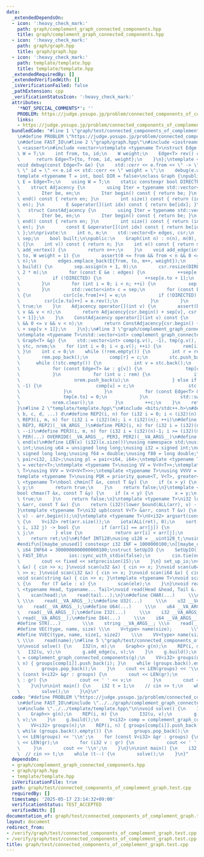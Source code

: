 ```yaml
---
data:
  _extendedDependsOn:
  - icon: ':heavy_check_mark:'
    path: graph/complement_graph_connected_components.hpp
    title: graph/complement_graph_connected_components.hpp
  - icon: ':heavy_check_mark:'
    path: graph/graph.hpp
    title: graph/graph.hpp
  - icon: ':heavy_check_mark:'
    path: template/template.hpp
    title: template/template.hpp
  _extendedRequiredBy: []
  _extendedVerifiedWith: []
  _isVerificationFailed: false
  _pathExtension: cpp
  _verificationStatusIcon: ':heavy_check_mark:'
  attributes:
    '*NOT_SPECIAL_COMMENTS*': ''
    PROBLEM: https://judge.yosupo.jp/problem/connected_components_of_complement_graph
    links:
    - https://judge.yosupo.jp/problem/connected_components_of_complement_graph
  bundledCode: "#line 1 \"graph/test/connected_components_of_complement_graph.test.cpp\"\
    \n#define PROBLEM \"https://judge.yosupo.jp/problem/connected_components_of_complement_graph\"\
    \n#define FAST_IO\n#line 2 \"graph/graph.hpp\"\n#include <iostream>\n#include\
    \ <cassert>\n#include <vector>\ntemplate <typename T>\nstruct Edge {\n    using\
    \ W = T;\n    int from, to, id;\n    W weight;\n    Edge<T> rev() const {\n  \
    \      return Edge<T>{to, from, id, weight};\n    }\n};\ntemplate <typename T>\n\
    void debug(const Edge<T> &e) {\n    std::cerr << e.from << \" -> \" << e.to <<\
    \ \" id = \" << e.id << std::cerr << \" weight = \";\n    debug(e.weight);\n}\n\
    template <typename T = int, bool DIR = false>\nclass Graph {\npublic:\n    using\
    \ E = Edge<T>;\n    using W = T;\n    static constexpr bool DIRECTED = DIR;\n\
    \    struct Adjacency {\n        using Iter = typename std::vector<E>::iterator;\n\
    \        Iter be, en;\n        Iter begin() const { return be; }\n        Iter\
    \ end() const { return en; }\n        int size() const { return (int)std::distance(be,\
    \ en); }\n        E &operator[](int idx) const { return be[idx]; }\n    };\n \
    \   struct ConstAdjacency {\n        using Iter = typename std::vector<E>::const_iterator;\n\
    \        Iter be, en;\n        Iter begin() const { return be; }\n        Iter\
    \ end() const { return en; }\n        int size() const { return (int)std::distance(be,\
    \ en); }\n        const E &operator[](int idx) const { return be[idx]; }\n   \
    \ };\n\nprivate:\n    int n, m;\n    std::vector<E> edges, csr;\n    std::vector<int>\
    \ sep;\n    bool built;\n\npublic:\n    Graph(int n) : n(n), m(0), built(false)\
    \ {}\n    int v() const { return n; }\n    int e() const { return m; }\n    int\
    \ add_vertex() {\n        return n++;\n    }\n    void add_edge(int from, int\
    \ to, W weight = 1) {\n        assert(0 <= from && from < n && 0 <= to && to <\
    \ n);\n        edges.emplace_back(E{from, to, m++, weight});\n    }\n    void\
    \ build() {\n        sep.assign(n + 1, 0);\n        csr.resize(DIRECTED ? m :\
    \ 2 * m);\n        for (const E &e : edges) {\n            ++sep[e.from + 1];\n\
    \            if (!DIRECTED) {\n                ++sep[e.to + 1];\n            }\n\
    \        }\n        for (int i = 0; i < n; ++i) {\n            sep[i + 1] += sep[i];\n\
    \        }\n        std::vector<int> c = sep;\n        for (const E &e : edges)\
    \ {\n            csr[c[e.from]++] = e;\n            if (!DIRECTED) {\n       \
    \         csr[c[e.to]++] = e.rev();\n            }\n        }\n        built =\
    \ true;\n    }\n    Adjacency operator[](int v) {\n        assert(built && 0 <=\
    \ v && v < n);\n        return Adjacency{csr.begin() + sep[v], csr.begin() + sep[v\
    \ + 1]};\n    }\n    ConstAdjacency operator[](int v) const {\n        assert(built\
    \ && 0 <= v && v < n);\n        return ConstAdjacency{csr.begin() + sep[v], csr.begin()\
    \ + sep[v + 1]};\n    }\n};\n#line 3 \"graph/complement_graph_connected_components.hpp\"\
    \ntemplate <typename T>\nstd::vector<int> complement_graph_connected_components(const\
    \ Graph<T> &g) {\n    std::vector<int> comp(g.v(), -1), tmp(g.v(), 0), rem(g.v()),\
    \ stc, nrem;\n    for (int i = 0; i < g.v(); ++i) {\n        rem[i] = i;\n   \
    \ }\n    int c = 0;\n    while (!rem.empty()) {\n        int r = rem.back();\n\
    \        rem.pop_back();\n        comp[r] = c;\n        stc.push_back(r);\n  \
    \      while (!stc.empty()) {\n            int v = stc.back();\n            stc.pop_back();\n\
    \            for (const Edge<T> &e : g[v]) {\n                tmp[e.to] = 1;\n\
    \            }\n            for (int u : rem) {\n                if (tmp[u]) {\n\
    \                    nrem.push_back(u);\n                } else if (comp[u] ==\
    \ -1) {\n                    comp[u] = c;\n                    stc.push_back(u);\n\
    \                }\n            }\n            for (const Edge<T> &e : g[v]) {\n\
    \                tmp[e.to] = 0;\n            }\n            std::swap(rem, nrem);\n\
    \            nrem.clear();\n        }\n        ++c;\n    }\n    return comp;\n\
    }\n#line 2 \"template/template.hpp\"\n#include <bits/stdc++.h>\n#define OVERRIDE(a,\
    \ b, c, d, ...) d\n#define REP2(i, n) for (i32 i = 0; i < (i32)(n); ++i)\n#define\
    \ REP3(i, m, n) for (i32 i = (i32)(m); i < (i32)(n); ++i)\n#define REP(...) OVERRIDE(__VA_ARGS__,\
    \ REP3, REP2)(__VA_ARGS__)\n#define PER2(i, n) for (i32 i = (i32)(n)-1; i >= 0;\
    \ --i)\n#define PER3(i, m, n) for (i32 i = (i32)(n)-1; i >= (i32)(m); --i)\n#define\
    \ PER(...) OVERRIDE(__VA_ARGS__, PER3, PER2)(__VA_ARGS__)\n#define ALL(x) begin(x),\
    \ end(x)\n#define LEN(x) (i32)(x.size())\nusing namespace std;\nusing u32 = unsigned\
    \ int;\nusing u64 = unsigned long long;\nusing i32 = signed int;\nusing i64 =\
    \ signed long long;\nusing f64 = double;\nusing f80 = long double;\nusing pi =\
    \ pair<i32, i32>;\nusing pl = pair<i64, i64>;\ntemplate <typename T>\nusing V\
    \ = vector<T>;\ntemplate <typename T>\nusing VV = V<V<T>>;\ntemplate <typename\
    \ T>\nusing VVV = V<V<V<T>>>;\ntemplate <typename T>\nusing VVVV = V<V<V<V<T>>>>;\n\
    template <typename T>\nusing PQR = priority_queue<T, V<T>, greater<T>>;\ntemplate\
    \ <typename T>\nbool chmin(T &x, const T &y) {\n    if (x > y) {\n        x =\
    \ y;\n        return true;\n    }\n    return false;\n}\ntemplate <typename T>\n\
    bool chmax(T &x, const T &y) {\n    if (x < y) {\n        x = y;\n        return\
    \ true;\n    }\n    return false;\n}\ntemplate <typename T>\ni32 lob(const V<T>\
    \ &arr, const T &v) {\n    return (i32)(lower_bound(ALL(arr), v) - arr.begin());\n\
    }\ntemplate <typename T>\ni32 upb(const V<T> &arr, const T &v) {\n    return (i32)(upper_bound(ALL(arr),\
    \ v) - arr.begin());\n}\ntemplate <typename T>\nV<i32> argsort(const V<T> &arr)\
    \ {\n    V<i32> ret(arr.size());\n    iota(ALL(ret), 0);\n    sort(ALL(ret), [&](i32\
    \ i, i32 j) -> bool {\n        if (arr[i] == arr[j]) {\n            return i <\
    \ j;\n        } else {\n            return arr[i] < arr[j];\n        }\n    });\n\
    \    return ret;\n}\n#ifdef INT128\nusing u128 = __uint128_t;\nusing i128 = __int128_t;\n\
    #endif\n[[maybe_unused]] constexpr i32 INF = 1000000100;\n[[maybe_unused]] constexpr\
    \ i64 INF64 = 3000000000000000100;\nstruct SetUpIO {\n    SetUpIO() {\n#ifdef\
    \ FAST_IO\n        ios::sync_with_stdio(false);\n        cin.tie(nullptr);\n#endif\n\
    \        cout << fixed << setprecision(15);\n    }\n} set_up_io;\nvoid scan(char\
    \ &x) { cin >> x; }\nvoid scan(u32 &x) { cin >> x; }\nvoid scan(u64 &x) { cin\
    \ >> x; }\nvoid scan(i32 &x) { cin >> x; }\nvoid scan(i64 &x) { cin >> x; }\n\
    void scan(string &x) { cin >> x; }\ntemplate <typename T>\nvoid scan(V<T> &x)\
    \ {\n    for (T &ele : x) {\n        scan(ele);\n    }\n}\nvoid read() {}\ntemplate\
    \ <typename Head, typename... Tail>\nvoid read(Head &head, Tail &...tail) {\n\
    \    scan(head);\n    read(tail...);\n}\n#define CHAR(...)     \\\n    char __VA_ARGS__;\
    \ \\\n    read(__VA_ARGS__);\n#define U32(...)     \\\n    u32 __VA_ARGS__; \\\
    \n    read(__VA_ARGS__);\n#define U64(...)     \\\n    u64 __VA_ARGS__; \\\n \
    \   read(__VA_ARGS__);\n#define I32(...)     \\\n    i32 __VA_ARGS__; \\\n   \
    \ read(__VA_ARGS__);\n#define I64(...)     \\\n    i64 __VA_ARGS__; \\\n    read(__VA_ARGS__);\n\
    #define STR(...)        \\\n    string __VA_ARGS__; \\\n    read(__VA_ARGS__);\n\
    #define VEC(type, name, size) \\\n    V<type> name(size);       \\\n    read(name);\n\
    #define VVEC(type, name, size1, size2)    \\\n    VV<type> name(size1, V<type>(size2));\
    \ \\\n    read(name);\n#line 5 \"graph/test/connected_components_of_complement_graph.test.cpp\"\
    \n\nvoid solve() {\n    I32(n, m);\n    Graph<> g(n);\n    REP(i, m) {\n     \
    \   I32(u, v);\n        g.add_edge(u, v);\n    }\n    g.build();\n    V<i32> comp\
    \ = complement_graph_connected_components(g);\n    VV<i32> groups(n);\n    REP(i,\
    \ n) { groups[comp[i]].push_back(i); }\n    while (groups.back().empty()) {\n\
    \        groups.pop_back();\n    }\n    cout << LEN(groups) << '\\n';\n    for\
    \ (const V<i32> &gr : groups) {\n        cout << LEN(gr);\n        for (i32 v\
    \ : gr) {\n            cout << ' ' << v;\n        }\n        cout << '\\n';\n\
    \    }\n}\n\nint main() {\n    i32 t = 1;\n    // cin >> t;\n    while (t--) {\n\
    \        solve();\n    }\n}\n"
  code: "#define PROBLEM \"https://judge.yosupo.jp/problem/connected_components_of_complement_graph\"\
    \n#define FAST_IO\n#include \"../../graph/complement_graph_connected_components.hpp\"\
    \n#include \"../../template/template.hpp\"\n\nvoid solve() {\n    I32(n, m);\n\
    \    Graph<> g(n);\n    REP(i, m) {\n        I32(u, v);\n        g.add_edge(u,\
    \ v);\n    }\n    g.build();\n    V<i32> comp = complement_graph_connected_components(g);\n\
    \    VV<i32> groups(n);\n    REP(i, n) { groups[comp[i]].push_back(i); }\n   \
    \ while (groups.back().empty()) {\n        groups.pop_back();\n    }\n    cout\
    \ << LEN(groups) << '\\n';\n    for (const V<i32> &gr : groups) {\n        cout\
    \ << LEN(gr);\n        for (i32 v : gr) {\n            cout << ' ' << v;\n   \
    \     }\n        cout << '\\n';\n    }\n}\n\nint main() {\n    i32 t = 1;\n  \
    \  // cin >> t;\n    while (t--) {\n        solve();\n    }\n}"
  dependsOn:
  - graph/complement_graph_connected_components.hpp
  - graph/graph.hpp
  - template/template.hpp
  isVerificationFile: true
  path: graph/test/connected_components_of_complement_graph.test.cpp
  requiredBy: []
  timestamp: '2025-05-17 23:14:32+09:00'
  verificationStatus: TEST_ACCEPTED
  verifiedWith: []
documentation_of: graph/test/connected_components_of_complement_graph.test.cpp
layout: document
redirect_from:
- /verify/graph/test/connected_components_of_complement_graph.test.cpp
- /verify/graph/test/connected_components_of_complement_graph.test.cpp.html
title: graph/test/connected_components_of_complement_graph.test.cpp
---
```

